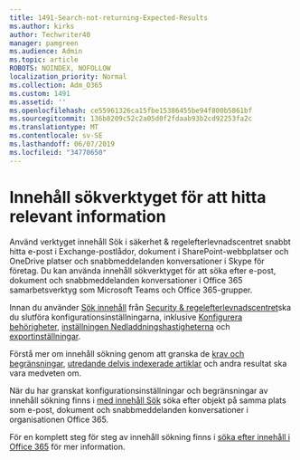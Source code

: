 ```yaml
---
title: 1491-Search-not-returning-Expected-Results
ms.author: kirks
author: Techwriter40
manager: pamgreen
ms.audience: Admin
ms.topic: article
ROBOTS: NOINDEX, NOFOLLOW
localization_priority: Normal
ms.collection: Adm_O365
ms.custom: 1491
ms.assetid: ''
ms.openlocfilehash: ce55961326ca15fbe15386455be94f800b5861bf
ms.sourcegitcommit: 136b8209c52c2a05d0f2fdaab93b2cd92253fa2c
ms.translationtype: MT
ms.contentlocale: sv-SE
ms.lasthandoff: 06/07/2019
ms.locfileid: "34770650"
---
```

# <a name="content-search-tool-to-find-relevant-info"></a>Innehåll sökverktyget för att hitta relevant information

Använd verktyget innehåll Sök i säkerhet & regelefterlevnadscentret snabbt hitta e-post i Exchange-postlådor, dokument i SharePoint-webbplatser och OneDrive platser och snabbmeddelanden konversationer i Skype för företag. Du kan använda innehåll sökverktyget för att söka efter e-post, dokument och snabbmeddelanden konversationer i Office 365 samarbetsverktyg som Microsoft Teams och Office 365-grupper.


Innan du använder [Sök innehåll](https://sip.protection.office.com/contentsearchbeta?ContentOnly=1) från [Security & regelefterlevnadscentret](https://sip.protection.office.com/homepage)ska du slutföra konfigurationsinställningarna, inklusive [Konfigurera behörigheter](https://docs.microsoft.com/office365/securitycompliance/permissions-filtering-for-content-search), [inställningen Nedladdningshastigheterna](https://docs.microsoft.com/office365/securitycompliance/increase-download-speeds-when-exporting-ediscovery-results) och [exportinställningar](https://docs.microsoft.com/office365/securitycompliance/disable-reports-when-you-export-content-search-results).

Förstå mer om innehåll sökning genom att granska de [krav och begränsningar](https://docs.microsoft.com/office365/securitycompliance/limits-for-content-search), [utredande delvis indexerade artiklar](https://docs.microsoft.com/office365/securitycompliance/investigating-partially-indexed-items-in-ediscovery) och andra resultat ska vara medveten om.

När du har granskat konfigurationsinställningar och begränsningar av innehåll sökning finns i [med innehåll Sök</a> söka efter objekt på samma plats som e-post, dokument och snabbmeddelanden konversationer i organisationen Office 365](https://docs.microsoft.com/office365/securitycompliance/content-search).

För en komplett steg för steg av innehåll sökning finns i [söka efter innehåll i Office 365](https://docs.microsoft.com/office365/securitycompliance/search-for-content) för mer information.

